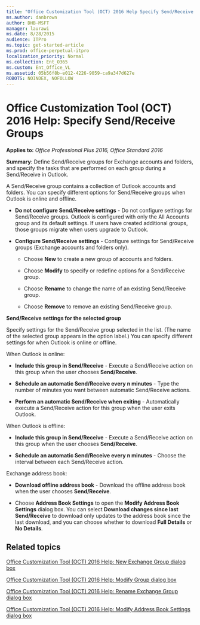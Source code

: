 ```yaml
---
title: "Office Customization Tool (OCT) 2016 Help Specify Send/Receive Groups"
ms.author: danbrown
author: DHB-MSFT
manager: laurawi
ms.date: 8/28/2015
audience: ITPro
ms.topic: get-started-article
ms.prod: office-perpetual-itpro
localization_priority: Normal
ms.collection: Ent_O365
ms.custom: Ent_Office_VL
ms.assetid: 05b56f8b-e012-4226-9059-ca9a347d627e
ROBOTS: NOINDEX, NOFOLLOW
---
```


# Office Customization Tool (OCT) 2016 Help: Specify Send/Receive Groups

**Applies to:** *Office Professional Plus 2016, Office Standard 2016*

**Summary**: Define Send/Receive groups for Exchange accounts and folders, and specify the tasks that are performed on each group during a Send/Receive in Outlook. 
  
A Send/Receive group contains a collection of Outlook accounts and folders. You can specify different options for Send/Receive groups when Outlook is online and offline.
  
- **Do not configure Send/Receive settings** - Do not configure settings for Send/Receive groups. Outlook is configured with only the All Accounts group and its default settings. If users have created additional groups, those groups migrate when users upgrade to Outlook. 
    
- **Configure Send/Receive settings** - Configure settings for Send/Receive groups (Exchange accounts and folders only). 
    
    - Choose **New** to create a new group of accounts and folders. 
    
    - Choose **Modify** to specify or redefine options for a Send/Receive group. 
    
    - Choose **Rename** to change the name of an existing Send/Receive group. 
    
    - Choose **Remove** to remove an existing Send/Receive group. 
    

**Send/Receive settings for the selected group**
  
Specify settings for the Send/Receive group selected in the list. (The name of the selected group appears in the option label.) You can specify different settings for when Outlook is online or offline. 
  
When Outlook is online:
  
- **Include this group in Send/Receive** - Execute a Send/Receive action on this group when the user chooses **Send/Receive**.
    
- **Schedule an automatic Send/Receive every n minutes** - Type the number of minutes you want between automatic Send/Receive actions. 
    
- **Perform an automatic Send/Receive when exiting** - Automatically execute a Send/Receive action for this group when the user exits Outlook. 
    
When Outlook is offline:
  
- **Include this group in Send/Receive** - Execute a Send/Receive action on this group when the user chooses **Send/Receive**.
    
- **Schedule an automatic Send/Receive every n minutes** - Choose the interval between each Send/Receive action. 
    
Exchange address book:
  
- **Download offline address book** - Download the offline address book when the user chooses **Send/Receive**.
    
- Choose **Address Book Settings** to open the **Modify Address Book Settings** dialog box. You can select **Download changes since last Send/Receive** to download only updates to the address book since the last download, and you can choose whether to download **Full Details** or **No Details**.
    
## Related topics
[Office Customization Tool (OCT) 2016 Help: New Exchange Group dialog box](oct-2016-help-new-exchange-group-dialog-box.md)
  
[Office Customization Tool (OCT) 2016 Help: Modify Group dialog box](oct-2016-help-modify-group-dialog-box.md)
  
[Office Customization Tool (OCT) 2016 Help: Rename Exchange Group dialog box](oct-2016-help-rename-exchange-group-dialog-box.md)
  
[Office Customization Tool (OCT) 2016 Help: Modify Address Book Settings dialog box](oct-2016-help-modify-address-book-settings-dialog-box.md)

